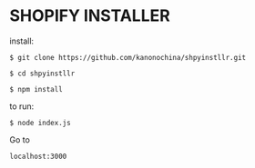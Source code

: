 # SHOPIFY INSTALLER

install:

    $ git clone https://github.com/kanonochina/shpyinstllr.git

    $ cd shpyinstllr

    $ npm install

to run:

    $ node index.js

Go to

    localhost:3000 